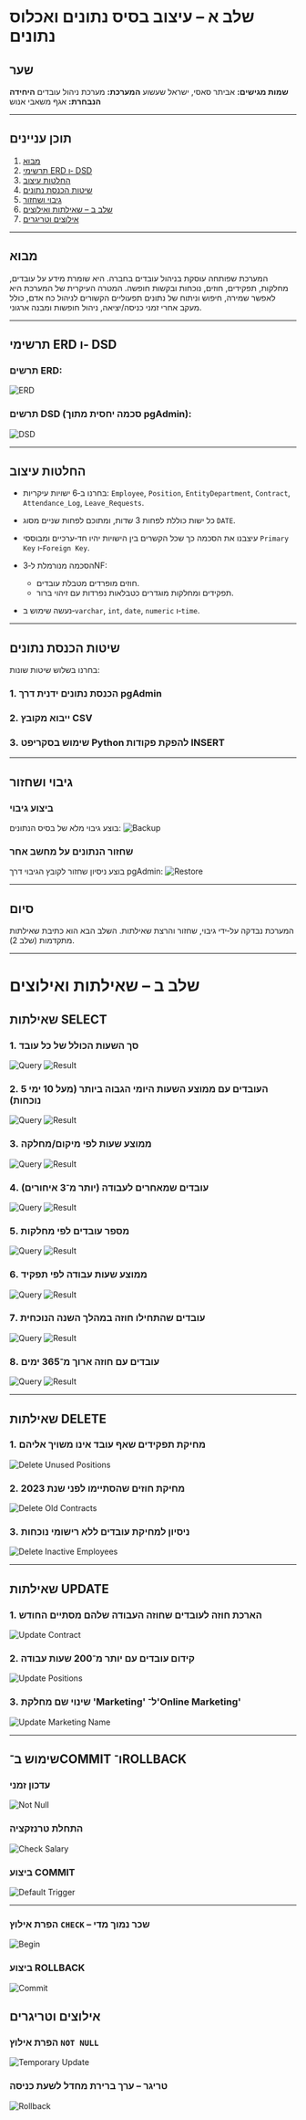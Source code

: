 # שלב א – עיצוב בסיס נתונים ואכלוס נתונים

## שער

**שמות מגישים:** אביתר סאסי, ישראל שעשוע
**המערכת:** מערכת ניהול עובדים
**היחידה הנבחרת:** אגף משאבי אנוש

---

## תוכן עניינים

1. [מבוא](#מבוא)
2. [תרשימי ERD ו‏‐ DSD](#תרשימי-erd-ו‏‐-dsd)
3. [החלטות עיצוב](#החלטות-עיצוב)
4. [שיטות הכנסת נתונים](#שיטות-הכנסת-נתונים)
5. [גיבוי ושחזור](#גיבוי-ושחזור)
6. [שלב ב – שאילתות ואילוצים](#שלב-ב--שאילתות-ואילוצים)
7. [אילוצים וטריגרים](#אילוצים-וטריגרים)

---

## מבוא

המערכת שפותחה עוסקת בניהול עובדים בחברה. היא שומרת מידע על עובדים, מחלקות, תפקידים, חוזים, נוכחות ובקשות חופשה.
המטרה העיקרית של המערכת היא לאפשר שמירה, חיפוש וניתוח של נתונים תפעוליים הקשורים לניהול כח אדם, כולל מעקב אחרי זמני כניסה/יציאה, ניהול חופשות ומבנה ארגוני.

---

## תרשימי ERD ו‏‐ DSD

### תרשים ERD:

![ERD](images/erd.png)

### תרשים DSD (סכמה יחסית מתוך pgAdmin):

![DSD](images/dsd.png)

---

## החלטות עיצוב

* בחרנו ב‏‐6 ישויות עיקריות: `Employee`, `Position`, `EntityDepartment`, `Contract`, `Attendance_Log`, `Leave_Requests`.
* כל ישות כוללת לפחות 3 שדות, ומתוכם לפחות שניים מסוג `DATE`.
* עיצבנו את הסכמה כך שכל הקשרים בין הישויות יהיו חד‏‐ערכיים ומבוססי `Primary Key` ו‏‐`Foreign Key`.
* הסכמה מנורמלת ל‏‐3NF:

  * חוזים מופרדים מטבלת עובדים.
  * תפקידים ומחלקות מוגדרים כטבלאות נפרדות עם זיהוי ברור.
* נעשה שימוש ב‏‐`varchar`, `int`, `date`, `numeric` ו‏‐`time`.

---

## שיטות הכנסת נתונים

בחרנו בשלוש שיטות שונות:

### 1. הכנסת נתונים ידנית דרך pgAdmin

### 2. ייבוא מקובץ CSV

### 3. שימוש בסקריפט Python להפקת פקודות INSERT

---

## גיבוי ושחזור

### ביצוע גיבוי

בוצע גיבוי מלא של בסיס הנתונים:
![Backup](images/backup.png)

### שחזור הנתונים על מחשב אחר

בוצע ניסיון שחזור לקובץ הגיבוי דרך pgAdmin:
![Restore](images/restore.png)

---

## סיום

המערכת נבדקה על‏‐ידי גיבוי, שחזור והרצת שאילתות.
השלב הבא הוא כתיבת שאילתות מתקדמות (שלב 2).

---

# שלב ב – שאילתות ואילוצים

## שאילתות SELECT

### 1. סך השעות הכולל של כל עובד

![Query](uploads/photo_2025-05-12_14-34-09.jpg)
![Result](uploads/photo_2025-05-12_14-34-22.jpg)

### 2. 5 העובדים עם ממוצע השעות היומי הגבוה ביותר (מעל 10 ימי נוכחות)

![Query](uploads/photo_2025-05-12_14-33-43.jpg)
![Result](uploads/photo_2025-05-12_14-33-52.jpg)

### 3. ממוצע שעות לפי מיקום/מחלקה

![Query](uploads/photo_2025-05-12_14-33-13.jpg)
![Result](uploads/photo_2025-05-12_14-33-21.jpg)

### 4. עובדים שמאחרים לעבודה (יותר מ־3 איחורים)

![Query](uploads/photo_2025-05-12_14-32-42.jpg)
![Result](uploads/photo_2025-05-12_14-32-57.jpg)

### 5. מספר עובדים לפי מחלקות

![Query](uploads/photo_2025-05-12_14-32-03.jpg)
![Result](uploads/photo_2025-05-12_14-32-13.jpg)

### 6. ממוצע שעות עבודה לפי תפקיד

![Query](uploads/photo_2025-05-12_14-30-30.jpg)
![Result](uploads/photo_2025-05-12_14-30-41.jpg)

### 7. עובדים שהתחילו חוזה במהלך השנה הנוכחית

![Query](uploads/photo_2025-05-12_14-29-37.jpg)
![Result](uploads/photo_2025-05-12_14-29-53.jpg)

### 8. עובדים עם חוזה ארוך מ־365 ימים

![Query](uploads/photo_2025-05-12_14-31-29.jpg)
![Result](uploads/photo_2025-05-12_14-31-43.jpg)

---

## שאילתות DELETE

### 1. מחיקת תפקידים שאף עובד אינו משויך אליהם

![Delete Unused Positions](uploads/photo_2025-05-12_14-57-38.jpg)

### 2. מחיקת חוזים שהסתיימו לפני שנת 2023

![Delete Old Contracts](uploads/photo_2025-05-12_14-57-08.jpg)

### 3. ניסיון למחיקת עובדים ללא רישומי נוכחות

![Delete Inactive Employees](uploads/photo_2025-05-12_14-58-00.jpg)

---

## שאילתות UPDATE

### 1. הארכת חוזה לעובדים שחוזה העבודה שלהם מסתיים החודש

![Update Contract](uploads/photo_2025-05-12_14-35-37.jpg)

### 2. קידום עובדים עם יותר מ־200 שעות עבודה

![Update Positions](uploads/photo_2025-05-12_14-51-36.jpg)

### 3. שינוי שם מחלקת 'Marketing' ל־'Online Marketing'

![Update Marketing Name](uploads/photo_2025-05-12_14-36-40.jpg)

---

## שימוש ב־COMMIT ו־ROLLBACK

### עדכון זמני


![Not Null](uploads/photo_5_2025-05-13_13-09-44.jpg)

### התחלת טרנזקציה


![Check Salary](uploads/photo_9_2025-05-13_13-09-44.jpg)

### ביצוע COMMIT


![Default Trigger](uploads/photo_1_2025-05-13_13-09-44.jpg)

---


### הפרת אילוץ `CHECK` – שכר נמוך מדי

![Begin](uploads/photo_7_2025-05-13_13-09-44.jpg)
### ביצוע ROLLBACK


![Commit](uploads/photo_8_2025-05-13_13-09-44.jpg)

## אילוצים וטריגרים

### הפרת אילוץ `NOT NULL`

![Temporary Update](uploads/photo_6_2025-05-13_13-09-44.jpg)


### טריגר – ערך ברירת מחדל לשעת כניסה


![Rollback](uploads/photo_4_2025-05-13_13-09-44.jpg)
